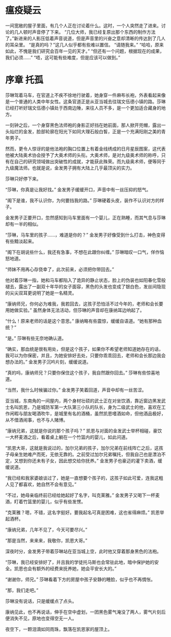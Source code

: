 # 瘟疫疑云

一间宽敞的屋子里面，有几个人正在讨论着什么。这时，一个人突然走了进来。讨论的几人顿时声音停了下来。
“几位大师，我已经复原出那个东西的制作方法了。”新进来的人影压低着声音说道，但是声音里的兴奋之意却清晰的传达到了几人的耳朵里。
“是真的吗？”这几人似乎都有些难以置信。
“请随我来。”
“哈哈，原来如此，不愧是我们研究会百年一见的天才。”
“但还有一个问题，根据现在的成果，我们必须……”
“唔，这可能有些难度，但是应该可以做到。”

# 序章 托孤

莎琳驾着马车，在官道上不疾不徐地行驶着，她身穿一件麻布长袍，外表看起来像是一个普通的人类中年女性。这条官道正是从亚当城去往瑞文伍德小镇的路。莎琳已经打听好瑞文伍德小镇处于西南边陲，来往人员不多，是一个更加适合藏身的地方。

一刻钟之后，一个身穿黑色法师袍的身影正好挡在她前面，那人掀开兜帽，露出一头灿烂的金发，脸部轮廓在阳光下如同大理石般白皙，正是一个充满阳刚之美的青年男子。

然而，更令人惊讶的是他法袍的胸口位置上有着金线绣成的日月星辰图案，这代表他被大陆奥术协会授予了大奥术师的头衔。大奥术师，是对九级奥术师的称呼，只有在自己的研究领域做出突破性的成就，才能获此殊荣。而九级奥术师，便等同于九级魔法师。也就是说，金发男子拥有大陆上几乎最顶尖的实力。

莎琳只好停下来。

“莎琳，你真是让我好找。” 金发男子缓缓开口，声音中有一丝压抑的怒气。

“阁下是谁，我不认识你，为何要挡我的路。” 莎琳硬着头皮，装作不认识对方的样子。

金发男子正要开口，忽然感知到马车里面有一个婴儿，正在熟睡，而其气息与莎琳却有一半的相似。

“莎琳，马车里的孩子……，难道是你的？” 金发男子好像受到什么打击，神色变得有些黯淡起来。

“阁下在胡说些什么，我还有急事，不想在此跟你纠缠。” 莎琳暗叹一口气，佯作恼怒地道。

“师妹不用再心存侥幸了，此次前来，必须把你带回去。” 

他对着莎琳一指，她和马车都陷入了诡异的静止状态，脸上的伪装也如阳春化雪般褪去，露出了一副双十年华的女子面容，黑色的头发也变成了银白色，发丝间隐现的尖尖双耳更说明了她是一名精灵。

“康纳师兄，你何必为难我，我若回去，这孩子恐怕活不过今年的，老师和会长要用她做实验。” 虽然身体无法活动，但莎琳的声音却在康纳耳边响起了。

“什么！原来老师的话是这个意思。” 康纳略有些震惊，缓缓自语道。“她有那种血统？”

“是。” 莎琳有些无奈地确认道。

“确实，那血统是很有用处，但是这个孩子，如果你不希望老师知道她存在的话，我可以为你保密，并且，为她安排好去处，只要你乖乖回去，老师和会长那边我会想办法的。” 金发男子沉吟片刻，缓缓说道。

“真的吗，康纳师兄？只要你保住这个孩子，我自然跟你回去。” 莎琳有些惊喜地道。

“当然，我什么时候骗过你。” 金发男子笑着回道，声音中却有一丝苦涩。

亚当城，东南角的一间屋内，两个身材壮硕的武士正在对坐饮酒，靠近窗边黑发武士名叫凯恩，乃是城防军第一大队第三小队的队长，身为二级武士的他，喜欢在工作闲暇与朋友喝酒吹牛，是城里有名的酒桶，虽然凯恩嗜酒如命，但他酒品极好，从不借酒闹事，也不与人赌博。

“康纳兄弟，这就是你说的那个孩子吗？”  凯恩与对面的金发武士举杯相碰，豪饮一大杯麦酒之后，看着桌上躺在一个竹篮内的婴儿，如此问道。

“凯恩大哥，这就是我说过的，加尔兄弟的孩子，加尔兄弟在前线阵亡之后，这孩子母亲生她难产而死，无依无靠的。之前受过加尔兄弟嘱托，但我自己也是漂泊不定，又想到你还未有子女，因此想交给你抚养。” 金发男子也豪迈的灌下卖酒，缓缓说道。

“我已经和我家婆娘谈过了，她是一直想要个孩子的，这孩子如此可爱，连我这粗人见了都喜欢，她自然不会有意见。” 

“不过，她母亲临终前已经给她起好了名字，叫克莱雅。” 金发男子又喝下一杯麦酒，盯着竹篮里的婴儿，似乎有些发愣。

“克莱雅？嗯，不错，这名字挺好。要我起名可真是困难，这也省得麻烦。” 凯恩举起酒杯。

“康纳兄弟，几年不见了，今天可要尽兴。”

“那是当然，来来来，我敬你，凯恩大哥。”

深夜时分，金发男子带着莎琳站在亚当城上空，此时他又穿着那身黑色的法袍。

“莎琳，我已经安排好了，并且我的学徒托马斯也会常驻此地，暗中保护她的安全。凯恩也会有额外的经费来抚养她，她会平安长大的。” 

“谢谢你，师兄。” 莎琳看着下方的房屋中孩子安静的睡脸，似乎也不再惆怅。

“那，我们走吧。”

莎琳没有说话，只是缓缓点了点头。

康纳见此，也不再说话，伸手在空中虚划，一团黑色雾气淹没了两人，雾气片刻后便消失不见，原地也变得空无一人。

夜空下，一颗泪滴如同雨珠，飘落在凯恩家的屋顶上。